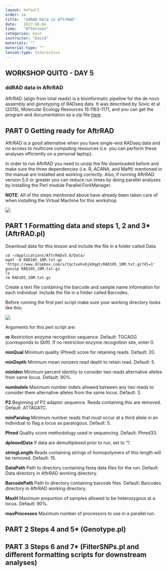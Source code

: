 ```yaml
---
layout: default
order: 14
title:  "ddRAD Data in AftrRAD"
date:   2017-08-04
time:   "Afternoon"
categories: main
instructor: "David"
materials: ""
material-type: ""
lesson-type: Interactive
---
```


## WORKSHOP QUITO - DAY 5 <br>
### ddRAD data in AftrRAD

AftrRAD (align from total reads) is a bioinformatic pipeline for the de novo assembly and genotyping of RADseq data. It was described by Sovic et al (2015), Molecular Ecology Resources 15:1163-1171, and you can get the program and documentation as a zip file [here](https://u.osu.edu/sovic.1/downloads/).

PART 0 Getting ready for AftrRAD
----

AftrRAD is a good alternative when you have single-end RADseq data and no access to multicore computing resources (i.e. you can perform these analyses efficiently on a personal laptop).

In order to run AftrRAD you need to unzip the file downloaded before and make sure the three dependencies (i.e. R, ACANA, and Mafft) mentioned in the manual are installed and working correctly. Also, if running AftrRAD version 5.0 or greater you can reduce run times by doing parallel analyses by installing the Perl module Parallel:ForkManager.

**NOTE**: All of the steps mentioned above have already been taken care of when installing the Virtual Machine for this workshop.

![](https://github.com/rdtarvin/RADseq_Quito_2017/blob/master/images/basic-assembly-steps.png?raw=true)<br>

PART 1 Formatting data and steps 1, 2 and 3* (AftrRAD.pl)
----

Download data for this lesson and include the file in a folder called Data.
```
cd ~/Applications/AftrRADv5.0/Data/
wget -O RAD105_10M.txt.gz 'https://www.dropbox.com/s/tqctvehvbjk0qgt/RAD105_10M.txt.gz?dl=1'
gunzip RAD105_10M.txt.gz
ls
rm RAD105_10M.txt.gz
```

Create a text file containing the barcode and sample name information for each individual. Include the file in a folder called Barcodes.

Before running the first perl script make sure your working directory looks like this:

![](https://github.com/rdtarvin/RADseq_Quito_2017/blob/master/images/AftrRAD%20working%20directory.jpg?raw=true)<br>

Arguments for this perl script are:

**re**  Restriction enzyme recognition sequence. Default: TGCAGG (corresponds to SbfI). If no restriction enzyme recognition site, enter 0.

**minQual** Minimum quality (Phred) score for retaining reads. Default: 20.

**minDepth**  Minimum mean nonzero read depth to retain read. Default: 5.

**minIden**	Minimum percent identity to consider two reads alternative alleles from same locus. Default: 90%.

**numIndels**	Maximum number indels allowed between any two reads to consider them alternative alleles from the same locus. Default: 3.

**P2**	Beginning of P2 adaptor sequence. Reads containing this are removed. Default: ATTAGATC.

**minParalog**	Minimum number reads that must occur at a third allele in an individual to flag a locus as paralogous. Default: 5.

**Phred**	Quality score methodology used in sequencing. Default: Phred33.

**dplexedData**	If data are demultiplexed prior to run, set to ‘1’.

**stringLength**	Reads containing strings of homopolymers of this length will be removed. Default: 15.

**DataPath**	Path to directory containing fastq data files for the run. Default: Data directory in AftrRAD working directory.

**BarcodePath**	Path to directory containing barcode files. Default: Barcodes directory in AftrRAD working directory.

**MaxH**	Maximum proportion of samples allowed to be heterozygous at a locus. Default: 90%.

**maxProcesses**	Maximum number of processors to use in a parallel run.

PART 2 Steps 4 and 5* (Genotype.pl)
----

PART 3 Steps 6 and 7* (FilterSNPs.pl and different formatting scripts for downstream analyses)
----
